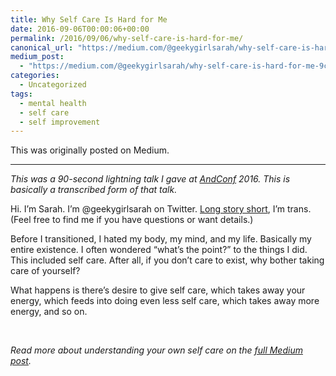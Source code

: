 ```yaml
---
title: Why Self Care Is Hard for Me
date: 2016-09-06T00:00:06+00:00
permalink: /2016/09/06/why-self-care-is-hard-for-me/
canonical_url: "https://medium.com/@geekygirlsarah/why-self-care-is-hard-for-me-9c58c047dcd0"
medium_post:
  - "https://medium.com/@geekygirlsarah/why-self-care-is-hard-for-me-9c58c047dcd0"
categories:
  - Uncategorized
tags:
  - mental health
  - self care
  - self improvement
---
```

This was originally posted on Medium.

* * *

<p id="00c3" class="graf graf--p graf-after--h3">
  <em class="markup--em markup--p-em">This was a 90-second lightning talk I gave at </em><a class="markup--anchor markup--p-anchor" href="http://andconf.io/" target="_blank" rel="nofollow noopener" data-href="http://andconf.io/"><em class="markup--em markup--p-em">AndConf</em></a><em class="markup--em markup--p-em"> 2016. This is basically a transcribed form of that talk.</em>
</p>

<p id="c80c" class="graf graf--p graf-after--p">
  Hi. I’m Sarah. I’m @geekygirlsarah on Twitter. <a class="markup--anchor markup--p-anchor" href="https://medium.com/@geekygirlsarah/life-gender-and-the-pursuit-of-happiness-e0e57970ceae" target="_blank" data-href="https://medium.com/@geekygirlsarah/life-gender-and-the-pursuit-of-happiness-e0e57970ceae" rel="noopener">Long story short</a>, I’m trans. (Feel free to find me if you have questions or want details.)
</p>

<p id="5210" class="graf graf--p graf-after--p">
  Before I transitioned, I hated my body, my mind, and my life. Basically my entire existence. I often wondered “what’s the point?” to the things I did. This included self care. After all, if you don’t care to exist, why bother taking care of yourself?
</p>

<p id="1482" class="graf graf--p graf-after--p">
  <span class="markup--quote markup--p-quote is-other" data-creator-ids="a896da53b939">What happens is there’s desire to give self care, which takes away your energy, which feeds into doing even less self care, which takes away more energy, and so on.</span>
</p>

&nbsp;

_Read more about understanding your own self care on the [full Medium post](https://medium.com/@geekygirlsarah/why-self-care-is-hard-for-me-9c58c047dcd0)._